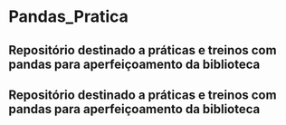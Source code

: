 # Pandas_Pratica

<h2>Repositório destinado a práticas e treinos com pandas para aperfeiçoamento da biblioteca</h2>
<h2>Repositório destinado a práticas e treinos com pandas para aperfeiçoamento da biblioteca</h2>

